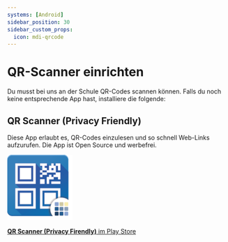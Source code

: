```yaml
---
systems: [Android]
sidebar_position: 30
sidebar_custom_props:
  icon: mdi-qrcode
---
```


# QR-Scanner einrichten



Du musst bei uns an der Schule QR-Codes scannen können. Falls du noch keine entsprechende App hast, installiere die folgende:

## QR Scanner (Privacy Friendly)

Diese App erlaubt es, QR-Codes einzulesen und so schnell Web-Links aufzurufen. Die App ist Open Source und werbefrei.

![](./qr-scanner-banner.png)

[**QR Scanner (Privacy Firendly)** im Play Store][1]

[1]: https://play.google.com/store/apps/details?id=com.secuso.privacyFriendlyCodeScanner
